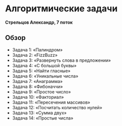 # Алгоритмические задачи
**Стрельцов Александр, 7 поток**

## Обзор
- Задача 1: «Палиндром»
- Задача 2: «FizzBuzz»
- Задача 3: «Развернуть слова в предложении»
- Задача 4: «С большой буквы»
- Задача 5: «Найти гласные»
- Задача 6: «Уникальные числа»
- Задача 7: «Анаграмма»
- Задача 8: «Фибоначчи»
- Задача 9: «Простое число»
- Задача 10: «Факториал»
- Задача 11: «Пересечения массивов»
- Задача 12: «Посчитать количество нулей»
- Задача 13: «Сумма двух»
- Задача 14: «Простые числа»
